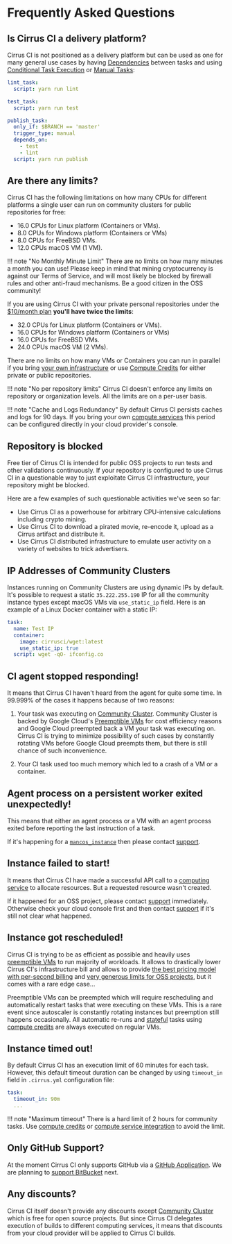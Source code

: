 # Frequently Asked Questions

## Is Cirrus CI a delivery platform?

Cirrus CI is not positioned as a delivery platform but can be used as one for many general use cases by having 
[Dependencies](guide/writing-tasks.md#dependencies) between tasks and using [Conditional Task Execution](guide/writing-tasks.md#conditional-task-execution)
or [Manual Tasks](guide/writing-tasks.md#manual-tasks):

```yaml
lint_task:
  script: yarn run lint

test_task:
  script: yarn run test

publish_task:
  only_if: $BRANCH == 'master'
  trigger_type: manual
  depends_on: 
    - test
    - lint
  script: yarn run publish
```

## Are there any limits?

Cirrus CI has the following limitations on how many CPUs for different platforms a single user can run on community clusters
for public repositories for free:

* 16.0 CPUs for Linux platform (Containers or VMs).
* 8.0 CPUs for Windows platform (Containers or VMs)
* 8.0 CPUs for FreeBSD VMs.
* 12.0 CPUs macOS VM (1 VM).

!!! note "No Monthly Minute Limit"
    There are no limits on how many minutes a month you can use! Please keep in mind that mining cryptocurrency is against our Terms of Service, and will most likely be blocked by firewall rules and other anti-fraud mechanisms. Be a good citizen in the OSS community!

If you are using Cirrus CI with your private personal repositories under the [$10/month plan](https://github.com/marketplace/cirrus-ci/plan/MDIyOk1hcmtldHBsYWNlTGlzdGluZ1BsYW45OTI=#pricing-and-setup)
**you'll have twice the limits**:

* 32.0 CPUs for Linux platform (Containers or VMs).
* 16.0 CPUs for Windows platform (Containers or VMs)
* 16.0 CPUs for FreeBSD VMs.
* 24.0 CPUs macOS VM (2 VMs).

There are no limits on how many VMs or Containers you can run in parallel if you bring [your own infrastructure](guide/supported-computing-services.md)
or use [Compute Credits](pricing.md#compute-credits) for either private or public repositories.

!!! note "No per repository limits"
    Cirrus CI doesn't enforce any limits on repository or organization levels. All the limits are on a per-user basis.
    
!!! note "Cache and Logs Redundancy"
    By default Cirrus CI persists caches and logs for 90 days. If you bring your own [compute services](guide/supported-computing-services.md)
    this period can be configured directly in your cloud provider's console.

## Repository is blocked

Free tier of Cirrus CI is intended for public OSS projects to run tests and other validations continuously.
If your repository is configured to use Cirrus CI in a questionable way to just exploitate Cirrus CI infrastructure,
your repository might be blocked.

Here are a few examples of such questionable activities we've seen so far:

* Use Cirrus CI as a powerhouse for arbitrary CPU-intensive calculations including crypto mining.
* Use Cirrus CI to download a pirated movie, re-encode it, upload as a Cirrus artifact and distribute it.
* Use Cirrus CI distributed infrastructure to emulate user activity on a variety of websites to trick advertisers.

## IP Addresses of Community Clusters

Instances running on Community Clusters are using dynamic IPs by default. It's possible to request
a static `35.222.255.190` IP for all the community instance types except macOS VMs via `use_static_ip` field.
Here is an example of a Linux Docker container with a static IP:

```yaml
task:
  name: Test IP
  container:
    image: cirrusci/wget:latest
    use_static_ip: true
  script: wget -qO- ifconfig.co
```

## CI agent stopped responding!

It means that Cirrus CI haven't heard from the agent for quite some time. In 99.999% of the cases 
it happens because of two reasons:

1. Your task was executing on [Community Cluster](guide/supported-computing-services.md#community-cluster). Community Cluster 
   is backed by Google Cloud's [Preemptible VMs](https://cloud.google.com/preemptible-vms/) for cost efficiency reasons and
   Google Cloud preempted back a VM your task was executing on. Cirrus CI is trying to minimize possibility of such cases 
   by constantly rotating VMs before Google Cloud preempts them, but there is still chance of such inconvenience.

2. Your CI task used too much memory which led to a crash of a VM or a container.

## Agent process on a persistent worker exited unexpectedly!

This means that either an agent process or a VM with an agent process exited before reporting the last instruction of a task.

If it's happening for a [`mancos_instance`](guide/macOS.md) then please contact [support](support.md).

## Instance failed to start!

It means that Cirrus CI have made a successful API call to a [computing service](guide/supported-computing-services.md) 
to allocate resources. But a requested resource wasn't created. 

If it happened for an OSS project, please contact [support](support.md) immediately. Otherwise check your cloud console first 
and then contact [support](support.md) if it's still not clear what happened. 

## Instance got rescheduled!

Cirrus CI is trying to be as efficient as possible and heavily uses [preemptible VMs](https://cloud.google.com/preemptible-vms/) to run majority
of workloads. It allows to drastically lower Cirrus CI's infrastructure bill and allows to provide [the best pricing model with per-second billing](pricing.md)
and [very generous limits for OSS projects](#are-there-any-limits), but it comes with a rare edge case... 

Preemptible VMs can be preempted which will require rescheduling and automatically restart tasks that were executing on these VMs. 
This is a rare event since autoscaler is constantly rotating instances but preemption still happens occasionally. 
All automatic re-runs and [stateful](guide/writing-tasks.md#stateful-tasks) tasks using [compute credits](pricing.md#compute-credits)
are always executed on regular VMs.

## Instance timed out!

By default Cirrus CI has an execution limit of 60 minutes for each task. However, this default timeout duration can be changed
by using `timeout_in` field in `.cirrus.yml` configuration file:

```yaml
task: 
  timeout_in: 90m
  ...
```

!!! note "Maximum timeout"
    There is a hard limit of 2 hours for community tasks. Use [compute credits](pricing.md#compute-credits) or
    [compute service integration](guide/supported-computing-services.md) to avoid the limit.

## Only GitHub Support?

At the moment Cirrus CI only supports GitHub via a [GitHub Application](https://github.com/apps/cirrus-ci). We are planning
to [support BitBucket](https://github.com/cirruslabs/cirrus-ci-docs/issues/9) next. 

## Any discounts?

Cirrus CI itself doesn't provide any discounts except [Community Cluster](guide/supported-computing-services.md#community-cluster) 
which is free for open source projects. But since Cirrus CI delegates execution of builds to different computing services,
it means that discounts from your cloud provider will be applied to Cirrus CI builds.
